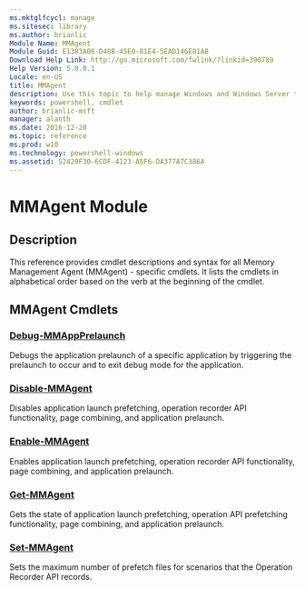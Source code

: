 ```yaml
---
ms.mktglfcycl: manage
ms.sitesec: library
ms.author: brianlic
Module Name: MMAgent
Module Guid: E1383A06-D48B-45E0-81E4-5EAD146E81A8
Download Help Link: http://go.microsoft.com/fwlink/?linkid=390789
Help Version: 5.0.0.1
Locale: en-US
title: MMAgent
description: Use this topic to help manage Windows and Windows Server technologies with Windows PowerShell.
keywords: powershell, cmdlet
author: brianlic-msft
manager: alanth
ms.date: 2016-12-20
ms.topic: reference
ms.prod: w10
ms.technology: powershell-windows
ms.assetid: 52420F30-6CDF-4123-A5F6-DA377A7C386A
---
```


# MMAgent Module
## Description
This reference provides cmdlet descriptions and syntax for all Memory Management Agent (MMAgent) - specific cmdlets. It lists the cmdlets in alphabetical order based on the verb at the beginning of the cmdlet.

## MMAgent Cmdlets
### [Debug-MMAppPrelaunch](./Debug-MMAppPrelaunch.md)
Debugs the application prelaunch of a specific application by triggering the prelaunch to occur and to exit debug mode for the application.

### [Disable-MMAgent](./Disable-MMAgent.md)
Disables application launch prefetching, operation recorder API functionality, page combining, and application prelaunch.

### [Enable-MMAgent](./Enable-MMAgent.md)
Enables application launch prefetching, operation recorder API functionality, page combining, and application prelaunch.

### [Get-MMAgent](./Get-MMAgent.md)
Gets the state of application launch prefetching, operation API prefetching functionality, page combining, and application prelaunch.

### [Set-MMAgent](./Set-MMAgent.md)
Sets the maximum number of prefetch files for scenarios that the Operation Recorder API records.


